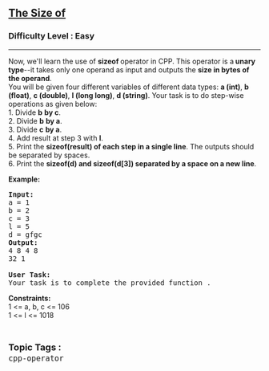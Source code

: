 <h2><a href="https://practice.geeksforgeeks.org/problems/the-size-of/0">The Size of</a></h2><h3>Difficulty Level : Easy</h3><hr><div class="problems_problem_content__Xm_eO"><p>Now, we'll learn the use of <strong>sizeof </strong>operator in CPP. This operator is a<strong> unary type</strong>--it takes only one operand as input and outputs the <strong>size in bytes of the operand</strong>.<br>
You will be given four different variables of different data types: <strong>a (int)</strong>, <strong>b (float)</strong>, <strong>c (double)</strong>, <strong>l (long long)</strong>, <strong>d (string)</strong>. Your task is to do step-wise operations as given below:<br>
1. Divide <strong>b</strong> <strong>by c</strong>.<br>
2. Divide <strong>b</strong> <strong>by a</strong>.<br>
3. Divide <strong>c</strong> <strong>by a</strong>.<br>
4. Add result at step 3 with <strong>l</strong>.<br>
5. Print the <strong>sizeof(result) of each step in a single line</strong>. The outputs should be separated by spaces.<br>
6. Print the <strong>sizeof(d) and sizeof(d[3]) separated by a space on a new line</strong>.</p>

<p><strong>Example:</strong></p>

<pre><strong>Input:</strong>
a = 1 
b = 2
c = 3
l = 5
d = gfgc
<strong>Output:
</strong>4 8 4 8
32 1

<strong>User Task: </strong>
Your task is to complete the provided function . </pre>

<p><strong>Constraints:</strong><br>
1 &lt;= a, b, c &lt;= 106<br>
1 &lt;= l &lt;= 1018</p>
</div><br><p><span style=font-size:18px><strong>Topic Tags : </strong><br><code>cpp-operator</code>&nbsp;